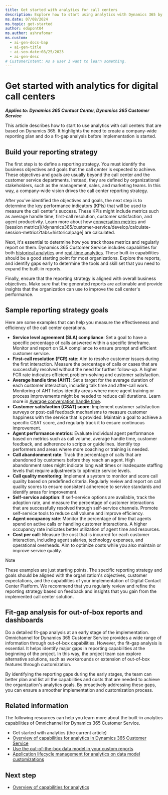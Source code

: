 ```yaml
---
title: Get started with analytics for call centers
description: Explore how to start using analytics with Dynamics 365 by creating a company-wide reporting plan and doing a fit-gap analysis.
ms.date: 07/08/2024
ms.topic: get-started
author: edupont04
ms.author: ashrafomar
ms.custom:
  - ai-gen-docs-bap
  - ai-gen-title
  - ai-seo-date:08/25/2023
  - ai-gen-desc
# CustomerIntent: As a user I want to learn something.
---
```


# Get started with analytics for digital call centers

***Applies to: Dynamics 365 Contact Center, Dynamics 365 Customer Service***

This article describes how to start to use analytics with call centers that are based on Dynamics 365. It highlights the need to create a company-wide reporting plan and do a fit-gap analysis before implementation is started.

## Build your reporting strategy

The first step is to define a reporting strategy. You must identify the business objectives and goals that the call center is expected to achieve. These objectives and goals are usually beyond the call center and the customer service departments. Instead, they are defined by organizational stakeholders, such as the management, sales, and marketing teams. In this way, a company-wide vision drives the call center reporting strategy.

After you've identified the objectives and goals, the next step is to determine the key performance indicators (KPIs) that will be used to measure the call center's success. These KPIs might include metrics such as average handle time, first-call resolution, customer satisfaction, and agent productivity. Learn more about how [conversation metrics](/dynamics365/customer-service/develop/calculate-conversation-metrics?tabs=historicalpage) and [session metrics](/dynamics365/customer-service/develop/calculate-session-metrics?tabs=historicalpage] are calculated.

Next, it's essential to determine how you track those metrics and regularly report on them. Dynamics 365 Customer Service includes capabilities for both [historical analytics](/dynamics365/customer-service/configure-cs-historical-analytics-csh) and [real-time analytics](/dynamics365/customer-service/enable-realtime-analytics-dashboard-administrator?branch=main). These built-in capabilities should be a good starting point for most organizations. Explore the reports, and identify gaps early to determine the tools and skill set that you need to expand the built-in reports.

Finally, ensure that the reporting strategy is aligned with overall business objectives. Make sure that the generated reports are actionable and provide insights that the organization can use to improve the call center's performance. 

## Sample reporting strategy goals

Here are some examples that can help you measure the effectiveness and efficiency of the call center operations.

- **Service level agreement (SLA) compliance**: Set a goal to have a specific percentage of calls answered within a specific timeframe. Monitor and report on SLA compliance to ensure prompt and efficient customer service.
- **First-call resolution (FCR) rate**: Aim to resolve customer issues during the first interaction. Measure the percentage of calls or cases that are successfully resolved without the need for further follow-up. A higher FCR rate indicates efficient problem-solving and customer satisfaction.
- **Average handle time (AHT)**: Set a target for the average duration of each customer interaction, including talk time and after-call work. Monitoring of AHT helps identify areas where more agent training or process improvements might be needed to reduce call durations. Learn more in [Average conversation handle time](/dynamics365/customer-service/develop/calculate-conversation-metrics?tabs=historicalpage#average-conversation-handle-time).
- **Customer satisfaction (CSAT) score**: Implement customer satisfaction surveys or post-call feedback mechanisms to measure customer happiness with the service that is provided. Maintain a goal to achieve a specific CSAT score, and regularly track it to ensure continuous improvement.
- **Agent performance metrics**: Evaluate individual agent performance based on metrics such as call volume, average handle time, customer feedback, and adherence to scripts or guidelines. Identify top performers and areas where more coaching or training is needed.
- **Call abandonment rate**: Track the percentage of calls that are abandoned by customers before they reach an agent. High abandonment rates might indicate long wait times or inadequate staffing levels that require adjustments to optimize service levels.
- **Call quality monitoring**: Implement a system to monitor and score call quality based on predefined criteria. Regularly review and report on call quality scores to ensure consistent adherence to service standards and identify areas for improvement.
- **Self-service adoption**: If self-service options are available, track the adoption rate, and measure the percentage of customer interactions that are successfully resolved through self-service channels. Promote self-service tools to reduce call volume and improve efficiency.
- **Agent occupancy rate**: Monitor the percentage of time that agents spend on active calls or handling customer interactions. A higher occupancy rate indicates better utilization of agent time and resources.
- **Cost per call**: Measure the cost that is incurred for each customer interaction, including agent salaries, technology expenses, and operational overheads. Aim to optimize costs while you also maintain or improve service quality.

> [!NOTE]
> These examples are just starting points. The specific reporting strategy and goals should be aligned with the organization's objectives, customer expectations, and the capabilities of your implementation of Digital Contact Center Platform. We recommend that you regularly review and refine the reporting strategy based on feedback and insights that you gain from the implemented call center solution.

## Fit-gap analysis for out-of-box reports and dashboards

Do a detailed fit-gap analysis at an early stage of the implementation. Omnichannel for Dynamics 365 Customer Service provides a wide range of information through out-of-box capabilities. However, the fit-gap analysis is essential. It helps identify major gaps in reporting capabilities at the beginning of the project. In this way, the project team can explore alternative solutions, such as workarounds or extension of out-of-box features through customization.

By identifying the reporting gaps during the early stages, the team can better plan and list all the capabilities and costs that are needed to achieve the organization's analytics goals. By proactively addressing these gaps, you can ensure a smoother implementation and customization process.

## Related information

The following resources can help you learn more about the built-in analytics capabilities of Omnichannel for Dynamics 365 Customer Service.

- Get started with analytics (the current article)
- [Overview of capabilities for analytics in Dynamics 365 Customer Service](analytics-capabilities.md)
- [Use the out-of-the-box data model in your custom reports](/dynamics365/customer-service/use-datamodel)
- [Application lifecycle management for analytics on data model customizations](analytics-alm-custom-reports.md)

## Next step

- [Overview of capabilities for analytics](analytics-capabilities.md)

<!--
## Tags

*Industries:* Services (70-89)

*Stakeholders* Customer services, IT, Operations, Project Management, Service operations

*Products:* Dynamics 365 Customer Service, Dynamics 365 Customer Service Insights-->
